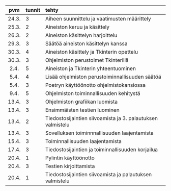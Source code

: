 | pvm | tunnit | tehty  |
| :----:|:-----| :-----|
| 24.3.| 3    | Aiheen suunnittelu ja vaatimusten määrittely                   |
| 25.3.| 2    | Aineiston keruu ja käsittely                                   |
| 26.3.| 2    | Aineiston käsittelyn harjoittelu                               |
| 29.3.| 3    | Säätöä aineiston käsittelyn kanssa                             |
| 30.3.| 4    | Aineiston käsittely ja Tkinterin opettelu                      |
| 30.3.| 3    | Ohjelmiston perustoimet Tkinterillä                            | 
| 2.4. | 5    | Aineiston ja Tkinterin yhteentuominen                          |
| 5.4. | 4    | Lisää ohjelmiston perustoiminnallisuuden säätöä                |
| 5.4. | 3    | Poetryn käyttöönotto ohjelmistokansiossa                       | 
| 9.4. | 5    | Ohjelmiston toiminnallisuuden kehitystä                        |
| 13.4.| 3    | Ohjelmiston grafiikan luomista                                 |
| 13.4.| 3    | Ensimmäisten testien luominen                                  |
| 13.4.| 2    | Tiedostosijaintien siivoamista ja 3. palautuksen valmistelu    |
| 13.4.| 3    | Sovelluksen toiminnnallisuuden laajentamista                   |
| 15.4.| 3    | Toiminnallisuuden laajentamista                                |
| 17.4.| 3    | Tiedostosijaintien ja toiminnallisuuden korjailua              |
| 20.4.| 1    | Pylintin käyttöönotto                                          |
| 20.4.| 3    | Testien kirjoittamista                                         |
| 20.4.| 1    | Tiedostosijaintien siivoamista ja palautuksen valmistelu       |
